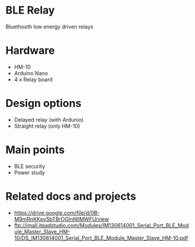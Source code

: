 # BLE Relay

Bluethooth low energy driven relays

# Hardware
* HM-10
* Arduino Nano
* 4 x Relay board

# Design options
- Delayed relay (with Ardunio)
- Straight relay (only HM-10)

# Main points
- BLE security
- Power study

# Related docs and projects
- https://drive.google.com/file/d/0B-M9mRnKKpvSbTBrOGlnNllMWFU/view
- ftp://imall.iteadstudio.com/Modules/IM130614001_Serial_Port_BLE_Module_Master_Slave_HM-10/DS_IM130614001_Serial_Port_BLE_Module_Master_Slave_HM-10.pdf

